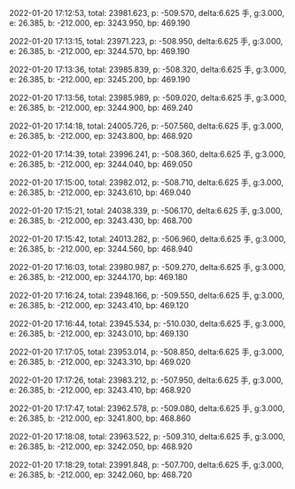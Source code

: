2022-01-20 17:12:53, total: 23981.623, p: -509.570, delta:6.625 手, g:3.000, e: 26.385, b: -212.000, ep: 3243.950, bp: 469.190

2022-01-20 17:13:15, total: 23971.223, p: -508.950, delta:6.625 手, g:3.000, e: 26.385, b: -212.000, ep: 3244.570, bp: 469.190

2022-01-20 17:13:36, total: 23985.839, p: -508.320, delta:6.625 手, g:3.000, e: 26.385, b: -212.000, ep: 3245.200, bp: 469.190

2022-01-20 17:13:56, total: 23985.989, p: -509.020, delta:6.625 手, g:3.000, e: 26.385, b: -212.000, ep: 3244.900, bp: 469.240

2022-01-20 17:14:18, total: 24005.726, p: -507.560, delta:6.625 手, g:3.000, e: 26.385, b: -212.000, ep: 3243.800, bp: 468.920

2022-01-20 17:14:39, total: 23996.241, p: -508.360, delta:6.625 手, g:3.000, e: 26.385, b: -212.000, ep: 3244.040, bp: 469.050

2022-01-20 17:15:00, total: 23982.012, p: -508.710, delta:6.625 手, g:3.000, e: 26.385, b: -212.000, ep: 3243.610, bp: 469.040

2022-01-20 17:15:21, total: 24038.339, p: -506.170, delta:6.625 手, g:3.000, e: 26.385, b: -212.000, ep: 3243.430, bp: 468.700

2022-01-20 17:15:42, total: 24013.282, p: -506.960, delta:6.625 手, g:3.000, e: 26.385, b: -212.000, ep: 3244.560, bp: 468.940

2022-01-20 17:16:03, total: 23980.987, p: -509.270, delta:6.625 手, g:3.000, e: 26.385, b: -212.000, ep: 3244.170, bp: 469.180

2022-01-20 17:16:24, total: 23948.166, p: -509.550, delta:6.625 手, g:3.000, e: 26.385, b: -212.000, ep: 3243.410, bp: 469.120

2022-01-20 17:16:44, total: 23945.534, p: -510.030, delta:6.625 手, g:3.000, e: 26.385, b: -212.000, ep: 3243.010, bp: 469.130

2022-01-20 17:17:05, total: 23953.014, p: -508.850, delta:6.625 手, g:3.000, e: 26.385, b: -212.000, ep: 3243.310, bp: 469.020

2022-01-20 17:17:26, total: 23983.212, p: -507.950, delta:6.625 手, g:3.000, e: 26.385, b: -212.000, ep: 3243.410, bp: 468.920

2022-01-20 17:17:47, total: 23962.578, p: -509.080, delta:6.625 手, g:3.000, e: 26.385, b: -212.000, ep: 3241.800, bp: 468.860

2022-01-20 17:18:08, total: 23963.522, p: -509.310, delta:6.625 手, g:3.000, e: 26.385, b: -212.000, ep: 3242.050, bp: 468.920

2022-01-20 17:18:29, total: 23991.848, p: -507.700, delta:6.625 手, g:3.000, e: 26.385, b: -212.000, ep: 3242.060, bp: 468.720